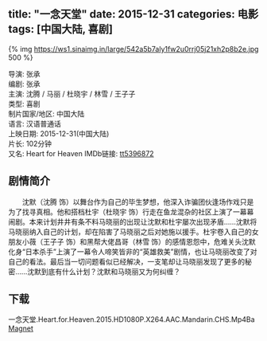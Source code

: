 title: "一念天堂"
date: 2015-12-31
categories: 电影
tags: [中国大陆, 喜剧]
---
{% img https://ws1.sinaimg.in/large/542a5b7aly1fw2u0rrj05j21xh2p8b2e.jpg 500 %}

导演: 张承  
编剧: 张承  
主演: 沈腾 / 马丽 / 杜晓宇 / 林雪 / 王子子  
类型: 喜剧  
制片国家/地区: 中国大陆  
语言: 汉语普通话  
上映日期: 2015-12-31(中国大陆)  
片长: 102分钟  
又名: Heart for Heaven
IMDb链接: [tt5396872](http://www.imdb.com/title/tt5396872)

## 剧情简介
　　沈默（沈腾 饰）以舞台作为自己的毕生梦想，他深入诈骗团伙逢场作戏只是为了找寻真相。他和搭档杜宇（杜晓宇 饰）行走在鱼龙混杂的社区上演了一幕幕闹剧。本来计划井井有条不料马晓丽的出现让沈默和杜宇屡次出现矛盾……沈默将马晓丽纳入自己的计划，却在陷害了马晓丽之后对她施以援手。杜宇卷入自己的女朋友小薇（王子子 饰）和黑帮大佬昌哥（林雪 饰）的感情恩怨中，危难关头沈默化身“日本杀手”上演了一幕令人啼笑皆非的“英雄救美”剧情，也让马晓丽改变了对自己的看法。最后当一切问题看似已经解决，一支笔却让马晓丽发现了更多的秘密……沈默到底有什么计划？沈默和马晓丽又为何纠缠？

## 下载
一念天堂.Heart.for.Heaven.2015.HD1080P.X264.AAC.Mandarin.CHS.Mp4Ba  
[Magnet](magnet:?xt=urn:btih:3bb39078606c6db73e608128ae63870db02a7d4b)
